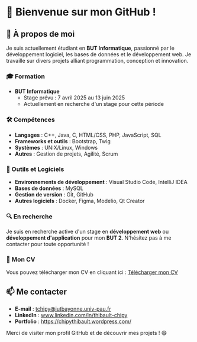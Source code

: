 # 👋 Bienvenue sur mon GitHub !

## 🌟 À propos de moi

Je suis actuellement étudiant en **BUT Informatique**, passionné par le développement logiciel, les bases de données et le développement web. Je travaille sur divers projets alliant programmation, conception et innovation.

### 🎓 Formation
- **BUT Informatique** 
  - Stage prévu : 7 avril 2025 au 13 juin 2025
  - Actuellement en recherche d'un stage pour cette période

### 🛠️ Compétences
- **Langages** : C++, Java, C, HTML/CSS, PHP, JavaScript, SQL
- **Frameworks et outils** : Bootstrap, Twig
- **Systèmes** : UNIX/Linux, Windows
- **Autres** : Gestion de projets, Agilité, Scrum

### 🧰 Outils et Logiciels
- **Environnements de développement** : Visual Studio Code, IntelliJ IDEA
- **Bases de données** : MySQL
- **Gestion de version** : Git, GitHub
- **Autres logiciels** : Docker, Figma, Modelio, Qt Creator



### 🔍 En recherche
Je suis en recherche active d'un stage en **développement web** ou **développement d'application** pour mon **BUT 2**. N'hésitez pas à me contacter pour toute opportunité !

### 📄 Mon CV
Vous pouvez télécharger mon CV en cliquant ici : [Télécharger mon CV](./cv.pdf)

## 📫 Me contacter
- **E-mail** : tchipy@iutbayonne.univ-pau.fr
- **LinkedIn** : www.linkedin.com/in/thibault-chipy
- **Portfolio** : https://chipythibault.wordpress.com/

Merci de visiter mon profil GitHub et de découvrir mes projets ! 😄
